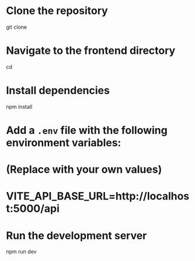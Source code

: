 # Clone the repository

git clone <frontend-repo-url>

# Navigate to the frontend directory

cd <frontend-directory>

# Install dependencies

npm install

# Add a `.env` file with the following environment variables:

# (Replace with your own values)

# VITE_API_BASE_URL=http://localhost:5000/api

# Run the development server

npm run dev
